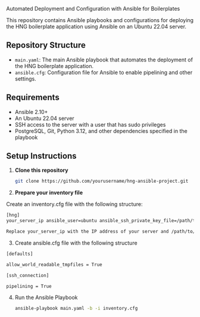 Automated Deployment and Configuration with Ansible for Boilerplates

This repository contains Ansible playbooks and configurations for deploying the HNG boilerplate application using Ansible on an Ubuntu 22.04 server.

## Repository Structure

- `main.yaml`: The main Ansible playbook that automates the deployment of the HNG boilerplate application.
- `ansible.cfg`: Configuration file for Ansible to enable pipelining and other settings.

## Requirements

- Ansible 2.10+
- An Ubuntu 22.04 server
- SSH access to the server with a user that has sudo privileges
- PostgreSQL, Git, Python 3.12, and other dependencies specified in the playbook

## Setup Instructions

1. **Clone this repository**

   ```sh
   git clone https://github.com/yourusername/hng-ansible-project.git

   ```

2. **Prepare your inventory file**

Create an inventory.cfg file with the following structure:

```sh
[hng]
your_server_ip ansible_user=ubuntu ansible_ssh_private_key_file=/path/to/your/private_key.pem

Replace your_server_ip with the IP address of your server and /path/to/your/private_key.pem with the path to your SSH private key.
```

3. Create ansible.cfg file with the following structure

```sh
[defaults]

allow_world_readable_tmpfiles = True

[ssh_connection]

pipelining = True
```

4. Run the Ansible Playbook
   ```sh
   ansible-playbook main.yaml -b -i inventory.cfg
   ```
